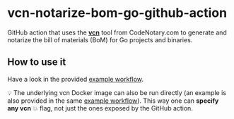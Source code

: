 # vcn-notarize-bom-go-github-action

GitHub action that uses the **[vcn](https://github.com/codenotary/vcn)** tool from CodeNotary.com to generate and notarize the bill of materials (BoM) for Go projects and binaries.

## How to use it

Have a look in the provided [example workflow](.github/workflows/example.yml).

:bulb: The underlying vcn Docker image can also be run directly (an example is also provided in the same [example workflow](.github/workflows/example.yml)). This way one can **specify any vcn** :boom: flag, not just the ones exposed by the GitHub action.
